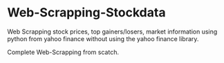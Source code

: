 # Web-Scrapping-Stockdata
Web Scrapping stock prices, top gainers/losers, market information using python from yahoo finance without using the yahoo finance library. 

Complete Web-Scrapping from scatch.
